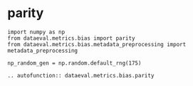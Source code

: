 # parity

```{testsetup}
import numpy as np
from dataeval.metrics.bias import parity
from dataeval.metrics.bias.metadata_preprocessing import metadata_preprocessing

np_random_gen = np.random.default_rng(175)
```

```{eval-rst}
.. autofunction:: dataeval.metrics.bias.parity
```

